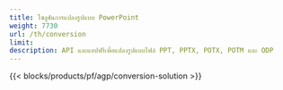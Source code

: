 ```yaml
---
title: โซลูชันการแปลงรูปแบบ PowerPoint
weight: 7730
url: /th/conversion
limit: 
description: API และแอปฟรีเพื่อแปลงรูปแบบไฟล์ PPT, PPTX, POTX, POTM และ ODP
---
```


{{< blocks/products/pf/agp/conversion-solution >}} 